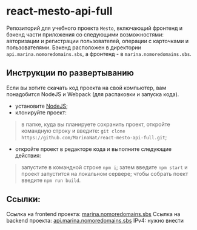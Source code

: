 # react-mesto-api-full
Репозиторий для учебного проекта `Mesto`, включающий фронтенд и бэкенд части приложения со следующими возможностями: авторизации и регистрации пользователей, операции с карточками и пользователями. Бэкенд расположен в директории `api.marina.nomoredomains.sbs`, а фронтенд - в `marina.nomoredomains.sbs`. 

## Инструкции по развертыванию
Если вы хотите скачать код проекта на свой компьютер, вам понадобится NodeJS и Webpack (для распаковки и запуска кода).

- установите [NodeJS](https://nodejs.org/en/download/package-manager/);
- клонируйте проект:
> в папке, куда вы планируете сохранить проект, откройте командную строку и введите: `git clone https://github.com/MarinaNat/react-mesto-api-full.git`;
- откройте проект в редакторе кода и выполните следующие действия:
> запустите в командной строке `npm i`;
> затем введите `npm start` и проект запустится на локальном сервере;
> чтобы собрать поект введите `npm run build`.
## Ссылки: 
Ссылка на frontend проекта: [marina.nomoredomains.sbs](https://marina.nomoredomains.sbs)
Ссылка на backend проекта:  [api.marina.nomoredomains.sbs](https://api.marina.nomoredomains.sbs)
IPv4: нужно внести